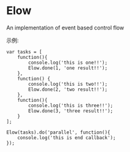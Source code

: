 Elow
====

An implementation of event based control flow

示例:

    var tasks = [
        function(){
            console.log('this is one!!');
            Elow.done(1, 'one result!!');
        },
        function() {
            console.log('this is two!!');
            Elow.done(2, 'two result!!');
        },
        function(){
            console.log('this is three!!');
            Elow.done(3, 'three result!!');
        }
    ];

    Elow(tasks).do('parallel', function(){
        console.log('this is end callback');
    });

    